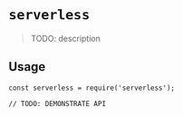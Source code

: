 # `serverless`

> TODO: description

## Usage

```
const serverless = require('serverless');

// TODO: DEMONSTRATE API
```

